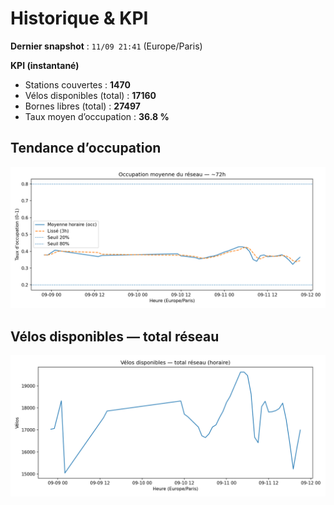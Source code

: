 # Historique & KPI

**Dernier snapshot** : `11/09 21:41` (Europe/Paris)

**KPI (instantané)**

- Stations couvertes : **1470**
- Vélos disponibles (total) : **17160**
- Bornes libres (total) : **27497**
- Taux moyen d’occupation : **36.8 %**

## Tendance d’occupation

![Mean occupancy](assets/figs/occupancy_last72h.png)

## Vélos disponibles — total réseau

![Bikes total](assets/figs/bikes_total_last72h.png)
